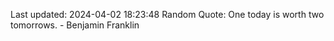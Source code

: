 Last updated: 2024-04-02 18:23:48
Random Quote: One today is worth two tomorrows. - Benjamin Franklin